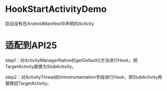 # HookStartActivityDemo
启动没有在AndroidManifest中声明的Activity

# 适配到API25
step1：对ActivityManagerNative的getDefault()方法进行Hook，把TargetActivity替换为StubActivity。

step2：对ActivityThread的mInstrumentation字段进行Hook，把StubActivity再替换回TargetActivity。

